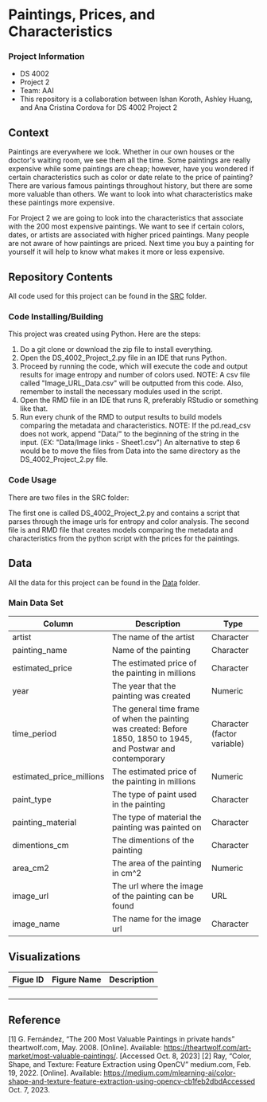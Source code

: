 # Paintings, Prices, and Characteristics

### Project Information
  - DS 4002
  - Project 2
  - Team: AAI
  - This repository is a collaboration between Ishan Koroth, Ashley Huang, and Ana Cristina Cordova for DS 4002 Project 2

## Context

Paintings are everywhere we look. Whether in our own houses or the doctor's waiting room, we see them all the time. Some paintings are really expensive while some paintings are cheap; however, have you wondered if certain characteristics such as color or date relate to the price of painting? There are various famous paintings throughout history, but there are some more valuable than others. We want to look into what characteristics make these paintings more expensive. 

For Project 2 we are going to look into the characteristics that associate with the 200 most expensive paintings. We want to see if certain colors, dates, or artists are associated with higher priced paintings. Many people are not aware of how paintings are priced. Next time you buy a painting for yourself it will help to know what makes it more or less expensive. 

## Repository Contents 
All code used for this project can be found in the [SRC](https://github.com/ik4vrb/ds-4002-team-aai-project-2/tree/main/SRC) folder.

### Code Installing/Building

This project was created using Python. Here are the steps:

1. Do a git clone or download the zip file to install everything.
2. Open the DS_4002_Project_2.py file in an IDE that runs Python.
3. Proceed by running the code, which will execute the code and output results for image entropy and number of colors used.
NOTE: A csv file called "Image_URL_Data.csv" will be outputted from this code. Also, remember to install the necessary modules used in the script.
4. Open the RMD file in an IDE that runs R, preferably RStudio or something like that.
5. Run every chunk of the RMD to output results to build models comparing the metadata and characteristics.
NOTE: If the pd.read_csv does not work, append "Data/" to the beginning of the string in the input. (EX: "Data/Image links - Sheet1.csv")
An alternative to step 6 would be to move the files from Data into the same directory as the DS_4002_Project_2.py file.

### Code Usage

There are two files in the SRC folder:

The first one is called DS_4002_Project_2.py and contains a script that parses through the image urls for entropy and color analysis.
The second file is and RMD file that creates models comparing the metadata and characteristics from the python script with the prices for the paintings.

## Data
All the data for this project can be found in the [Data](https://github.com/ik4vrb/ds-4002-team-aai-project-2/tree/main/Data) folder.

### Main Data Set

|    Column     |  Description  |   Type  |
| ------------- | ------------- |------------- |
|    artist     | The name of the artist| Character |
| painting_name | Name of the painting | Character |
|estimated_price| The estimated price of the painting in millions | Character |
|     year      | The year that the painting was created| Numeric |
|  time_period  | The general time frame of when the painting was created: Before 1850, 1850 to 1945, and Postwar and contemporary  | Character (factor variable) |
|estimated_price_millions | The estimated price of the painting in millions|  Numeric |
|  paint_type   | The type of paint used in the painting | Character |
|painting_material | The type of material the painting was painted on | Character |
|  dimentions_cm | The dimentions of the painting  | Character |
|  area_cm2     | The area of the painting in cm^2 | Numeric |
|  image_url    | The url where the image of the painting can be found | URL |
|  image_name   | The name for the image url | Character |



## Visualizations 

|    Figue ID     |  Figure Name  |  Description  |
| ----------------| ------------- | ------------- |
|               |  | |
|                | | |
|               | ||
|                |  |


## Reference
[1] G. Fernández, “The 200 Most Valuable Paintings in private hands” theartwolf.com, May. 2008. [Online]. Available: https://theartwolf.com/art-market/most-valuable-paintings/. [Accessed Oct. 8, 2023]
[2] Ray, “Color, Shape, and Texture: Feature Extraction using OpenCV” medium.com, Feb. 19, 2022. [Online]. Available: https://medium.com/mlearning-ai/color-shape-and-texture-feature-extraction-using-opencv-cb1feb2dbdAccessed Oct. 7, 2023.
